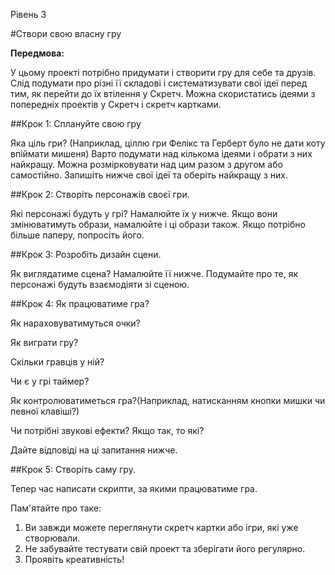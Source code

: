 Рівень 3

#Створи свою власну гру

__Передмова:__

У цьому проекті потрібно придумати і створити гру для себе та друзів. Слід подумати про різні її складові і систематизувати свої ідеї перед тим, як перейти до їх втілення у Скретч.  Можна скористатись ідеями з попередніх проектів у Скретч і скретч картками.


##Крок 1:  Сплануйте свою гру

Яка ціль гри? (Наприклад, ціллю гри Фелікс та Герберт було не дати коту впіймати мишеня) Варто подумати над кількома ідеями і обрати з них найкращу. Можна розмірковувати над цим разом з другом або самостійно.  Запишіть нижче свої ідеї та оберіть найкращу з них.


##Крок 2: Створіть персонажів своєї гри.

Які персонажі будуть у грі?  Намалюйте їх у нижче.  Якщо вони змінюватимуть образи, намалюйте і ці образи також.  Якщо потрібно більше паперу, попросіть його.


##Крок 3: Розробіть дизайн сцени.

Як виглядатиме сцена? Намалюйте її нижче.  Подумайте про те, як персонажі будуть взаємодіяти зі сценою.


##Крок 4: Як працюватиме гра?

Як нараховуватимуться очки? 

Як виграти гру?  

Скільки гравців у ній?  

Чи є  у грі таймер?  

Як контролюватиметься гра?(Наприклад, натисканням кнопки мишки чи певної  клавіші?)  

Чи потрібні звукові ефекти? Якщо так, то які?  

Дайте відповіді на ці запитання нижче.



##Крок 5:  Створіть саму гру.

Тепер час написати скрипти, за якими працюватиме гра.

Пам'ятайте про таке:

1. Ви завжди можете переглянути скретч картки або ігри, які уже створювали.
2. Не забувайте тестувати свій проект та зберігати його регулярно.
3. Проявіть креативність!
